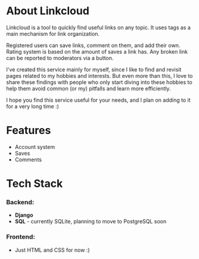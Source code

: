 # About Linkcloud

Linkcloud is a tool to quickly find useful links on any topic.
It uses tags as a main mechanism for link organization.

Registered users can save links, comment on them, and add their own.
Rating system is based on the amount of saves a link has.
Any broken link can be reported to moderators via a button.

I've created this service mainly for myself, since I like to find and revisit pages related to my hobbies and interests.
But even more than this, I love to share these findings with people who only start diving into these hobbies to help them avoid common (or my) pitfalls and learn more efficiently.

I hope you find this service useful for your needs, and I plan on adding to it for a very long time :)

# Features
- Account system
- Saves
- Comments

# Tech Stack

### Backend:
- **Django**
- **SQL** - currently SQLite, planning to move to PostgreSQL soon
### Frontend:
- Just HTML and CSS for now :)
